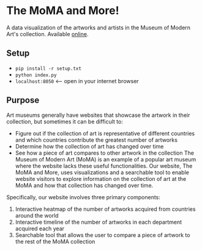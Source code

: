 # The MoMA and More!
A data visualization of the artworks and artists in the Museum of Modern Art's collection. Available [online](moma-data-viz.herokuapp.com).

## Setup
*	`pip install -r setup.txt`
*	`python index.py`
*	`localhost:8050` <-- open in your internet browser

## Purpose
Art museums generally have websites that showcase the artwork in their collection, but sometimes it can be difficult to:
*   Figure out if the collection of art is representative of different countries and which countries contribute the greatest number of artworks
*   Determine how the collection of art has changed over time
*   See how a piece of art compares to other artwork in the collection
The Museum of Modern Art (MoMA) is an example of a popular art museum where the website lacks these useful functionalities. Our website, The MoMA and More, uses visualizations and a searchable tool to enable website visitors to explore information on the collection of art at the MoMA and how that collection has changed over time.

Specifically, our website involves three primary components:
1.  Interactive heatmap of the number of artworks acquired from countries around the world
2.  Interactive timeline of the number of artworks in each department acquired each year
3.  Searchable tool that allows the user to compare a piece of artwork to the rest of the MoMA collection
